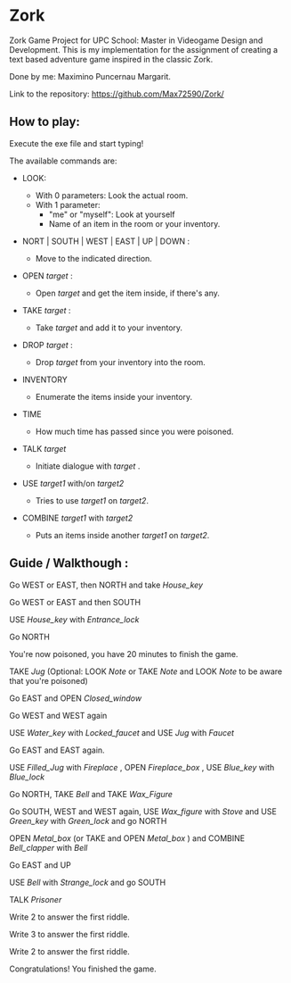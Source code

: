 # Zork
Zork Game Project for UPC School: Master in Videogame Design and Development.
This is my implementation for the assignment of creating a text based adventure
game inspired in the classic Zork.

Done by me: Maximino Puncernau Margarit.

Link to the repository: https://github.com/Max72590/Zork/

## How to play:

Execute the exe file and start typing!

The available commands are:

* LOOK: 
  * With 0 parameters: Look the actual room.
  * With 1 parameter:
    * "me" or "myself": Look at yourself
    * Name of an item in the room or your inventory.   
    
* NORT | SOUTH | WEST | EAST | UP | DOWN :
  * Move to the indicated direction.
  
* OPEN _target_ :
  * Open _target_ and get the item inside, if there's any.
  
* TAKE _target_ :
  * Take _target_ and add it to your inventory.
  
* DROP _target_ :
  * Drop _target_ from your inventory into the room.
  
* INVENTORY
  * Enumerate the items inside your inventory.
  
* TIME
  * How much time has passed since you were poisoned.
  
* TALK _target_
  * Initiate dialogue with _target_ .
  
* USE _target1_ with/on _target2_
  * Tries to use _target1_ on _target2_.

* COMBINE _target1_ with _target2_
  * Puts an items inside another _target1_ on _target2_.
  
## Guide / Walkthough :

Go WEST or EAST, then NORTH and take _House_key_ 

Go WEST or EAST and then SOUTH 

USE _House_key_ with _Entrance_lock_

Go NORTH

You're now poisoned, you have 20 minutes to finish the game.

TAKE _Jug_ (Optional: LOOK _Note_ or TAKE _Note_ and LOOK _Note_ to be aware that you're poisoned)

Go EAST and OPEN _Closed_window_

Go WEST and WEST again

USE _Water_key_ with _Locked_faucet_ and USE _Jug_ with _Faucet_

Go EAST and EAST again.

USE _Filled_Jug_ with _Fireplace_ , OPEN _Fireplace_box_ , USE _Blue_key_ with _Blue_lock_

Go NORTH, TAKE _Bell_ and TAKE _Wax_Figure_

Go SOUTH, WEST and WEST again, USE _Wax_figure_ with _Stove_ and USE _Green_key_ with _Green_lock_ and go NORTH

OPEN _Metal_box_ (or TAKE and OPEN _Metal_box_ ) and COMBINE _Bell_clapper_ with _Bell_

Go EAST and UP

USE _Bell_ with _Strange_lock_ and go SOUTH

TALK _Prisoner_

Write 2 to answer the first riddle.

Write 3 to answer the first riddle.

Write 2 to answer the first riddle.

Congratulations! You finished the game.
